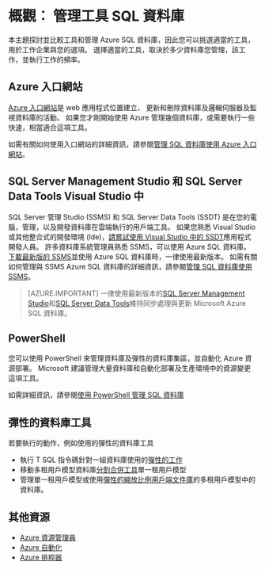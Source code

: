 <properties
    pageTitle="概觀︰ 管理工具 SQL 資料庫 |Microsoft Azure"
    description="比較工具和管理 Azure SQL 資料庫的選項"
    services="sql-database"
    documentationCenter=""
    authors="stevestein"
    manager="jhubbard"
    editor=""/>

<tags
    ms.service="sql-database"
    ms.workload="data-management"
    ms.tgt_pltfrm="na"
    ms.devlang="na"
    ms.topic="article"
    ms.date="10/24/2016"
    ms.author="sstein"/>

# <a name="overview-management-tools-for-sql-database"></a>概觀︰ 管理工具 SQL 資料庫

本主題探討並比較工具和管理 Azure SQL 資料庫，因此您可以挑選適當的工具，用於工作企業與您的選項。 選擇適當的工具，取決於多少資料庫您管理，該工作，並執行工作的頻率。

## <a name="azure-portal"></a>Azure 入口網站

[Azure 入口網站](https://portal.azure.com)是 web 應用程式位置建立、 更新和刪除資料庫及邏輯伺服器及監視資料庫的活動。 如果您才剛開始使用 Azure 管理幾個資料庫，或需要執行一些快速，相當適合這項工具。

如需有關如何使用入口網站的詳細資訊，請參閱[管理 SQL 資料庫使用 Azure 入口網站](sql-database-manage-portal.md)。

## <a name="sql-server-management-studio-and-sql-server-data-tools-in-visual-studio"></a>SQL Server Management Studio 和 SQL Server Data Tools Visual Studio 中

SQL Server 管理 Studio (SSMS) 和 SQL Server Data Tools (SSDT) 是在您的電腦，管理，以及開發資料庫在雲端執行的用戶端工具。 如果您熟悉 Visual Studio 或其他整合式的開發環境 (Ide)，[請嘗試使用 Visual Studio 中的 SSDT](https://msdn.microsoft.com/library/mt204009.aspx)應用程式開發人員。 許多資料庫系統管理員熟悉 SSMS，可以使用 Azure SQL 資料庫。 [下載最新版的 SSMS](https://msdn.microsoft.com/library/mt238290)並使用 Azure SQL 資料庫時，一律使用最新版本。 如需有關如何管理與 SSMS Azure SQL 資料庫的詳細資訊，請參閱[管理 SQL 資料庫使用 SSMS](sql-database-manage-azure-ssms.md)。

> [AZURE.IMPORTANT] 一律使用最新版本的[SQL Server Management Studio](https://msdn.microsoft.com/library/mt238290)和[SQL Server Data Tools](https://msdn.microsoft.com/library/mt204009.aspx)維持同步處理與更新 Microsoft Azure SQL 資料庫。


## <a name="powershell"></a>PowerShell

您可以使用 PowerShell 來管理資料庫及彈性的資料庫集區，並自動化 Azure 資源部署。 Microsoft 建議管理大量資料庫和自動化部署及生產環境中的資源變更這項工具。

如需詳細資訊，請參閱[使用 PowerShell 管理 SQL 資料庫](sql-database-manage-powershell.md)

## <a name="elastic-database-tools"></a>彈性的資料庫工具
若要執行的動作，例如使用的彈性的資料庫工具 

* 執行 T SQL 指令碼針對一組資料庫使用的[彈性的工作](sql-database-elastic-jobs-overview.md)
* 移動多租用戶模型資料庫[分割合併工具](sql-database-elastic-scale-overview-split-and-merge.md)單一租用戶模型
* 管理單一租用戶模型或使用[彈性的縮放比例用戶端文件庫](sql-database-elastic-database-client-library.md)的多租用戶模型中的資料庫。
 

## <a name="additional-resources"></a>其他資源

- [Azure 資源管理員](https://azure.microsoft.com/features/resource-manager/)
- [Azure 自動化](https://azure.microsoft.com/documentation/services/automation/)
- [Azure 排程器](https://azure.microsoft.com/documentation/services/scheduler/)